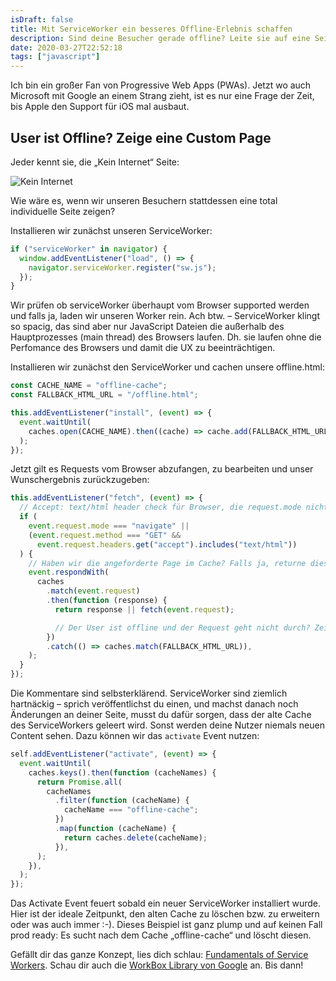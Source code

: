 ```yaml
---
isDraft: false
title: Mit ServiceWorker ein besseres Offline-Erlebnis schaffen
description: Sind deine Besucher gerade offline? Leite sie auf eine Seite weiter. Extra für Offline User!
date: 2020-03-27T22:52:18
tags: ["javascript"]
---
```


Ich bin ein großer Fan von Progressive Web Apps (PWAs). Jetzt wo auch Microsoft mit Google an einem Strang zieht, ist es nur eine Frage der Zeit, bis Apple den Support für iOS mal ausbaut.

## User ist Offline? Zeige eine Custom Page

Jeder kennt sie, die „Kein Internet“ Seite:

![Kein Internet](https://blog.siblanco.dev/wp-content/uploads/2020/03/offline.jpg)

Wie wäre es, wenn wir unseren Besuchern stattdessen eine total individuelle Seite zeigen?

Installieren wir zunächst unseren ServiceWorker:

```javascript
if ("serviceWorker" in navigator) {
  window.addEventListener("load", () => {
    navigator.serviceWorker.register("sw.js");
  });
}
```

Wir prüfen ob serviceWorker überhaupt vom Browser supported werden und falls ja, laden wir unseren Worker rein. Ach btw. – ServiceWorker klingt so spacig, das sind aber nur JavaScript Dateien die außerhalb des Hauptprozesses (main thread) des Browsers laufen. Dh. sie laufen ohne die Perfomance des Browsers und damit die UX zu beeinträchtigen.

Installieren wir zunächst den ServiceWorker und cachen unsere offline.html:

```javascript
const CACHE_NAME = "offline-cache";
const FALLBACK_HTML_URL = "/offline.html";

this.addEventListener("install", (event) => {
  event.waitUntil(
    caches.open(CACHE_NAME).then((cache) => cache.add(FALLBACK_HTML_URL)),
  );
});
```

Jetzt gilt es Requests vom Browser abzufangen, zu bearbeiten und unser Wunschergebnis zurückzugeben:

```javascript
this.addEventListener("fetch", (event) => {
  // Accept: text/html header check für Browser, die request.mode nicht unterstützen
  if (
    event.request.mode === "navigate" ||
    (event.request.method === "GET" &&
      event.request.headers.get("accept").includes("text/html"))
  ) {
    // Haben wir die angeforderte Page im Cache? Falls ja, returne diese, ansonsten lasse den Request durch
    event.respondWith(
      caches
        .match(event.request)
        .then(function (response) {
          return response || fetch(event.request);

          // Der User ist offline und der Request geht nicht durch? Zeige unsere Offline Seite
        })
        .catch(() => caches.match(FALLBACK_HTML_URL)),
    );
  }
});
```

Die Kommentare sind selbsterklärend. ServiceWorker sind ziemlich hartnäckig – sprich veröffentlichst du einen, und machst danach noch Änderungen an deiner Seite, musst du dafür sorgen, dass der alte Cache des ServiceWorkers geleert wird. Sonst werden deine Nutzer niemals neuen Content sehen. Dazu können wir das `activate` Event nutzen:

```javascript
self.addEventListener("activate", (event) => {
  event.waitUntil(
    caches.keys().then(function (cacheNames) {
      return Promise.all(
        cacheNames
          .filter(function (cacheName) {
            cacheName === "offline-cache";
          })
          .map(function (cacheName) {
            return caches.delete(cacheName);
          }),
      );
    }),
  );
});
```

Das Activate Event feuert sobald ein neuer ServiceWorker installiert wurde. Hier ist der ideale Zeitpunkt, den alten Cache zu löschen bzw. zu erweitern oder was auch immer :-). Dieses Beispiel ist ganz plump und auf keinen Fall prod ready: Es sucht nach dem Cache „offline-cache“ und löscht diesen.

Gefällt dir das ganze Konzept, lies dich schlau: [Fundamentals of Service Workers](https://developers.google.com/web/fundamentals/primers/service-workers). Schau dir auch die [WorkBox Library von Google](https://developers.google.com/web/tools/workbox) an. Bis dann!
